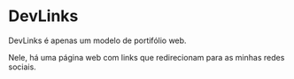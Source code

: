 # DevLinks
DevLinks é apenas um modelo de portifólio web. 

Nele, há uma página web com links que redirecionam para as minhas redes sociais.
